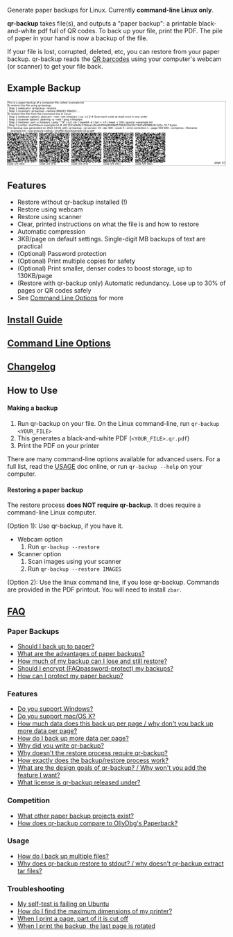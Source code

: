 Generate paper backups for Linux. Currently **command-line Linux only**.

**qr-backup** takes file(s), and outputs a "paper backup": a printable black-and-white pdf full of QR codes. To back up your file, print the PDF. The pile of paper in your hand is now a backup of the file.

If your file is lost, corrupted, deleted, etc, you can restore from your paper backup. qr-backup reads the [QR barcodes](https://en.wikipedia.org/wiki/QR_code) using your computer's webcam (or scanner) to get your file back.

## Example Backup
![Example Backup](example.png)

## Features
- Restore without qr-backup installed (!)
- Restore using webcam
- Restore using scanner
- Clear, printed instructions on what the file is and how to restore
- Automatic compression
- 3KB/page on default settings. Single-digit MB backups of text are practical
- (Optional) Password protection
- (Optional) Print multiple copies for safety
- (Optional) Print smaller, denser codes to boost storage, up to 130KB/page
- (Restore with qr-backup only) Automatic redundancy. Lose up to 30% of pages or QR codes safely
- See [Command Line Options](MAN.txt) for more

## [Install Guide](INSTALL.md)
## [Command Line Options](MAN.txt)
## [Changelog](CHANGELOG)

## How to Use
#### Making a backup
1. Run qr-backup on your file. On the Linux command-line, run `qr-backup <YOUR_FILE>`
2. This generates a black-and-white PDF (`<YOUR_FILE>.qr.pdf`)
3. Print the PDF on your printer

There are many command-line options available for advanced users. For a full list, read the [USAGE](USAGE.md) doc online, or run `qr-backup --help` on your computer.

#### Restoring a paper backup
The restore process **does NOT require qr-backup**. It does require a command-line Linux computer.

(Option 1): Use qr-backup, if you have it.
- Webcam option
    1. Run `qr-backup --restore`
- Scanner option
    1. Scan images using your scanner
    2. Run `qr-backup --restore IMAGES`

(Option 2): Use the linux command line, if you lose qr-backup. Commands are provided in the PDF printout. You will need to install `zbar`.

## [FAQ](FAQ.md)

### Paper Backups
- [Should I back up to paper?](FAQ.md#should-i-back-up-to-paper)
- [What are the advantages of paper backups?](FAQ.md#what-are-the-advantages-of-paper-backups)
- [How much of my backup can I lose and still restore?](FAQ.md#how-much-of-my-backup-can-i-lose-and-still-restore)
- [Should I encrypt (FAQpassword-protect) my backups?](#should-i-encrypt-password-protect-my-backups)
- [How can I protect my paper backup?](FAQ.md#how-can-i-protect-my-paper-backup)

### Features
- [Do you support Windows?](FAQ.md#do-you-support-windows)
- [Do you support mac/OS X?](FAQ.md#do-you-support-macos-x)
- [How much data does this back up per page / why don't you back up more data per page?](FAQ.md#how-much-data-does-this-back-up-per-page)
- [How do I back up more data per page?](FAQ.md#how-do-i-back-up-more-data-per-page)
- [Why did you write qr-backup?](FAQ.md#why-did-you-write-qr-backup)
- [Why doesn't the restore process require qr-backup?](FAQ.md#why-doesnt-the-restore-process-require-qr-backup)
- [How exactly does the backup/restore process work?](FAQ.md#how-exactly-does-the-backuprestore-process-work)
- [What are the design goals of qr-backup? / Why won't you add the feature I want?](FAQ.md#what-are-the-design-goals-of-qr-backup)
- [What license is qr-backup released under?](FAQ.md#what-license-is-qr-backup-released-under)

### Competition
- [What other paper backup projects exist?](FAQ.md#what-other-paper-backup-projects-exist)
- [How does qr-backup compare to OllyDbg's Paperback?](FAQ.md#how-does-qr-backup-compare-to-ollydbgs-paperback)

### Usage
- [How do I back up multiple files?](FAQ.md#how-do-i-back-up-multiple-files)
- [Why does qr-backup restore to stdout? / why doesn't qr-backup extract tar files?](FAQ.md#why-does-qr-backup-restore-to-stdout-rather-than-the-original-filename)

### Troubleshooting
- [My self-test is failing on Ubuntu](FAQ.md#my-self-test-is-failing-on-ubuntu)
- [How do I find the maximum dimensions of my printer?](FAQ.md#how-do-i-find-the-maximum-dimensions-of-my-printer)
- [When I print a page, part of it is cut off](FAQ.md#when-i-print-a-page-part-of-it-is-cut-off)
- [When I print the backup, the last page is rotated](FAQ.md#when-i-print-the-backup-the-last-page-is-rotated)
